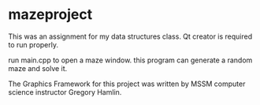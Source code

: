 # mazeproject

This was an assignment for my data structures class.
Qt creator is required to run properly.

run main.cpp to open a maze window.
this program can generate a random maze and solve it.

The Graphics Framework for this project was written by MSSM computer science instructor Gregory Hamlin.
